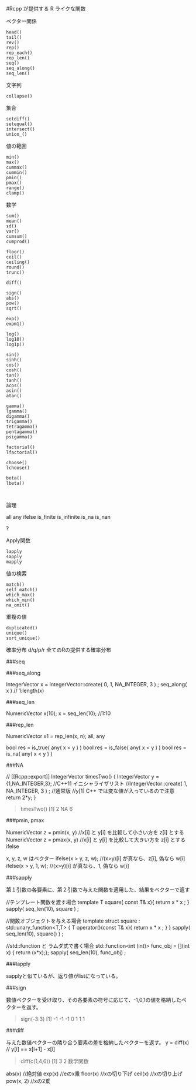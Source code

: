#Rcpp が提供する R ライクな関数



ベクター関係

```
head()
tail()
rev()
rep()
rep_each()
rep_len()
seq()
seq_along()
seq_len()

```
文字列

```
collapse()
```

集合

```
setdiff()
setequal()
intersect()
union_()
```
値の範囲

```
min()
max()
cummax()
cummin()
pmin()
pmax()
range()
clamp()
```

数学

```
sum()
mean()
sd()
var()
cumsum()
cumprod()

floor()
ceil()
ceiling()
round()
trunc()

diff()

sign()
abs()
pow()
sqrt()

exp()
expm1()

log()
log10()
log1p()

sin()
sinh()
cos()
cosh()
tan()
tanh()
acos()
asin()
atan()

gamma()
lgamma()
digamma()
trigamma()
tetragamma()
pentagamma()
psigamma()

factorial()
lfactorial()

choose()
lchoose()

beta()
lbeta()



```
論理

all
any
ifelse
is_finite
is_infinite
is_na
is_nan


?


Apply関数
```
lapply
sapply
mapply
```
値の検索

```
match()
self_match()
which_max()
which_min()
na_omit()
```


重複の値

```
duplicated()
unique()
sort_unique()

```


確率分布
d/q/p/r 全てのRの提供する確率分布



###seq


###seq_along

IntegerVector x = IntegerVector::create( 0, 1, NA_INTEGER, 3 ) ;
seq_along( x ) // 1:length(x)

###seq_len

NumericVector x(10);
x = seq_len(10); //1:10







###rep_len

NumericVector x1 = rep_len(x, n);
all, any


bool res = is_true( any( x < y ) )
bool res = is_false( any( x < y ) )
bool res = is_na( any( x < y ) )


###NA

// [[Rcpp::export]]
IntegerVector timesTwo() {
  IntegerVector y = {1,NA_INTEGER,3}; //C++11 イニシャライザリスト
  //IntegerVector::create( 1, NA_INTEGER, 3 ) ; //通常版
    //y[1] C++ では変な値が入っているので注意
   return 2*y;
}

> timesTwo()
[1]  2 NA  6


###pmin, pmax


NumericVector z = pmin(x, y)  //x[i] と y[i] を比較して小さい方を z[i] とする
NumericVector z = pmax(x, y)  //x[i] と y[i] を比較して大きい方を z[i] とする
ifelse

x, y, z, w はベクター
ifelse(x > y, z, w);   //(x>y)[i] が真なら、z[i], 偽なら w[i] 
ifelse(x > y, 1, w);   //(x>y)[i] が真なら、1, 偽なら w[i] 


###sapply

第１引数の各要素に、第２引数で与えた関数を適用した、結果をベクターで返す

//テンプレート関数を渡す場合
template <typename T>
T square( const T& x){
    return x * x ;
}
sapply( seq_len(10), square<int> ) ;

//関数オブジェクトを与える場合
template <typename T>
struct square : std::unary_function<T,T> {
    T operator()(const T& x){
        return x * x ;
    }
}
sapply( seq_len(10), square<int>() ) ;

//std::function と ラムダ式で書く場合
 std::function<int (int)> func_obj = [](int x) { return (x*x);};
 sapply( seq_len(10), func_obj) ;


###lapply

sapplyと似ているが、返り値がlistになっている。

###sign

数値ベクターを受け取り、その各要素の符号に応じて、-1,0,1の値を格納したベクターを返す。

> sign(-3:3)
[1] -1 -1 -1  0  1  1  1


###diff

与えた数値ベクターの隣り合う要素の差を格納したベクターを返す。
y = diff(x) // y[i] == x[i+1] - x[i]

> diff(c(1,4,6))
[1] 3 2
数学関数


abs(x) //絶対値
exp(x) //eのx乗
floor(x) //xの切り下げ
ceil(x) //xの切り上げ
pow(x, 2)  //xの2乗



```



